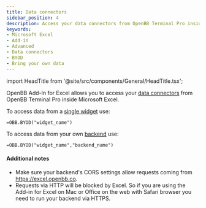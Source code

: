 ```yaml
---
title: Data connectors
sidebar_position: 4
description: Access your data connectors from OpenBB Terminal Pro inside OpenBB Add-in for Excel.
keywords:
- Microsoft Excel
- Add-in
- Advanced
- Data connectors
- BYOD
- Bring your own data
---
```


<!-- markdownlint-disable MD033 -->
import HeadTitle from '@site/src/components/General/HeadTitle.tsx';

<HeadTitle title="Data connectors | OpenBB Add-in for Excel Docs" />

OpenBB Add-In for Excel allows you to access your [data connectors](https://docs.openbb.co/pro/main-menu/data-connectors) from OpenBB Terminal Pro inside Microsoft Excel.

To access data from a [single widget](https://docs.openbb.co/pro/main-menu/data-connectors/single-widget) use:

```excel
=OBB.BYOD("widget_name")
```

To access data from your own [backend](https://docs.openbb.co/pro/main-menu/data-connectors/integrate-your-own-backend) use:

```excel
=OBB.BYOD("widget_name","backend_name")
```

#### Additional notes

- Make sure your backend's CORS settings allow requests coming from <https://excel.openbb.co>.
- Requests via HTTP will be blocked by Excel. So if you are using the Add-in for Excel on Mac or Office on the web with Safari browser you need to run your backend via HTTPS.
